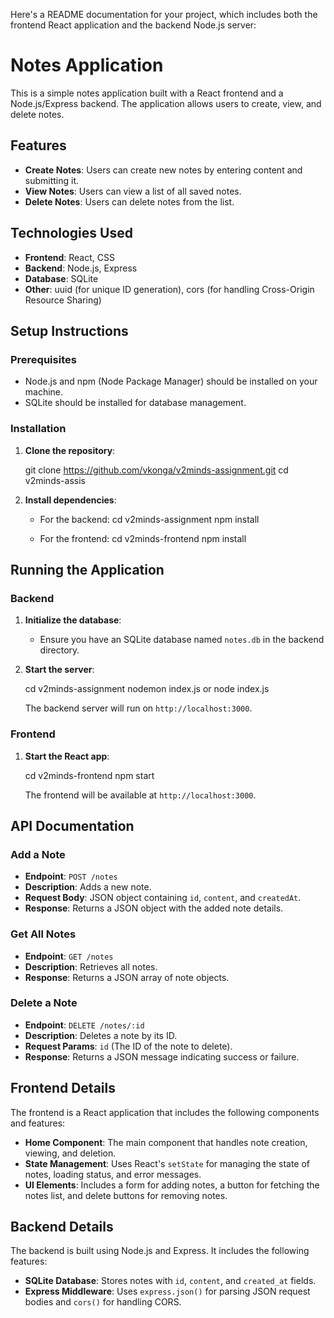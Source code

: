 Here's a README documentation for your project, which includes both the frontend React application and the backend Node.js server:


# Notes Application

This is a simple notes application built with a React frontend and a Node.js/Express backend. The application allows users to create, view, and delete notes.

## Features

- **Create Notes**: Users can create new notes by entering content and submitting it.
- **View Notes**: Users can view a list of all saved notes.
- **Delete Notes**: Users can delete notes from the list.

## Technologies Used

- **Frontend**: React, CSS
- **Backend**: Node.js, Express
- **Database**: SQLite
- **Other**: uuid (for unique ID generation), cors (for handling Cross-Origin Resource Sharing)

## Setup Instructions

### Prerequisites

- Node.js and npm (Node Package Manager) should be installed on your machine.
- SQLite should be installed for database management.

### Installation

1. **Clone the repository**:

   git clone https://github.com/vkonga/v2minds-assignment.git
   cd v2minds-assis
   

2. **Install dependencies**:

   - For the backend:
     cd v2minds-assignment
     npm install
     

   - For the frontend:
     cd v2minds-frontend
     npm install
     

## Running the Application

### Backend

1. **Initialize the database**:

   - Ensure you have an SQLite database named `notes.db` in the backend directory.

2. **Start the server**:

   cd v2minds-assignment
   nodemon index.js or node index.js
   

   The backend server will run on `http://localhost:3000`.

### Frontend

1. **Start the React app**:

   cd v2minds-frontend
   npm start
   

   The frontend will be available at `http://localhost:3000`.

## API Documentation

### Add a Note

- **Endpoint**: `POST /notes`
- **Description**: Adds a new note.
- **Request Body**: JSON object containing `id`, `content`, and `createdAt`.
- **Response**: Returns a JSON object with the added note details.

### Get All Notes

- **Endpoint**: `GET /notes`
- **Description**: Retrieves all notes.
- **Response**: Returns a JSON array of note objects.

### Delete a Note

- **Endpoint**: `DELETE /notes/:id`
- **Description**: Deletes a note by its ID.
- **Request Params**: `id` (The ID of the note to delete).
- **Response**: Returns a JSON message indicating success or failure.

## Frontend Details

The frontend is a React application that includes the following components and features:

- **Home Component**: The main component that handles note creation, viewing, and deletion.
- **State Management**: Uses React's `setState` for managing the state of notes, loading status, and error messages.
- **UI Elements**: Includes a form for adding notes, a button for fetching the notes list, and delete buttons for removing notes.

## Backend Details

The backend is built using Node.js and Express. It includes the following features:

- **SQLite Database**: Stores notes with `id`, `content`, and `created_at` fields.
- **Express Middleware**: Uses `express.json()` for parsing JSON request bodies and `cors()` for handling CORS.
